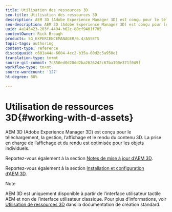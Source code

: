 ```yaml
---
title: Utilisation des ressources 3D
seo-title: Utilisation des ressources 3D
description: AEM 3D (Adobe Experience Manager 3D) est conçu pour le téléchargement, la gestion, l’affichage et le rendu du contenu 3D. La prise en charge de l’affichage et du rendu est optimisée pour les objets individuels.
seo-description: AEM 3D (Adobe Experience Manager 3D) est conçu pour le téléchargement, la gestion, l’affichage et le rendu du contenu 3D. La prise en charge de l’affichage et du rendu est optimisée pour les objets individuels.
uuid: 4a145423-203f-4494-b62c-80cf9401f705
contentOwner: Rick Brough
products: SG_EXPERIENCEMANAGER/6.4/ASSETS
topic-tags: authoring
content-type: reference
discoiquuid: c601a44a-6604-4cc2-b35a-60d2c5a950e1
translation-type: tm+mt
source-git-commit: 7c850ed0d20dd2ba2626242c67ba190e371f049f
workflow-type: tm+mt
source-wordcount: '127'
ht-degree: 88%

---
```



# Utilisation de ressources 3D{#working-with-d-assets}

AEM 3D (Adobe Experience Manager 3D) est conçu pour le téléchargement, la gestion, l’affichage et le rendu du contenu 3D. La prise en charge de l’affichage et du rendu est optimisée pour les objets individuels.

Reportez-vous également à la section [Notes de mise à jour d’AEM 3D](/help/release-notes/aem3d-release-notes.md).

Reportez-vous également à la section [Installation et configuration d’AEM 3D](/help/assets/install-config-3d.md).

>[!NOTE]
>
>AEM 3D est uniquement disponible à partir de l’interface utilisateur tactile AEM et non de l’interface utilisateur classique. Pour plus d’informations, voir [Utilisation de ressources 3D](/help/assets/assets-3d.md) dans la documentation de création standard.

